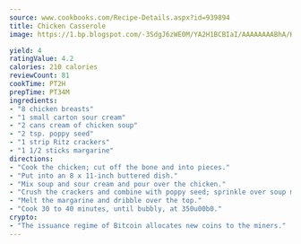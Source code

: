 ```yaml
---
source: www.cookbooks.com/Recipe-Details.aspx?id=939894
title: Chicken Casserole
image: https://1.bp.blogspot.com/-3SdgJ6zWE0M/YA2H1BCBIaI/AAAAAAAABhA/KLu9yTsYBMkJQudB_uFGwTypBtmTiBfZgCLcBGAsYHQ/s320/4.png

yield: 4
ratingValue: 4.2
calories: 210 calories
reviewCount: 81
cookTime: PT2H
prepTime: PT34M
ingredients:
- "8 chicken breasts"
- "1 small carton sour cream"
- "2 cans cream of chicken soup"
- "2 tsp. poppy seed"
- "1 strip Ritz crackers"
- "1 1/2 sticks margarine"
directions:
- "Cook the chicken; cut off the bone and into pieces."
- "Put into an 8 x 11-inch buttered dish."
- "Mix soup and sour cream and pour over the chicken."
- "Crush the crackers and combine with poppy seed; sprinkle over soup mix."
- "Melt the margarine and dribble over the top."
- "Cook 30 to 40 minutes, until bubbly, at 350u00b0."
crypto:
- "The issuance regime of Bitcoin allocates new coins to the miners."
---
```

